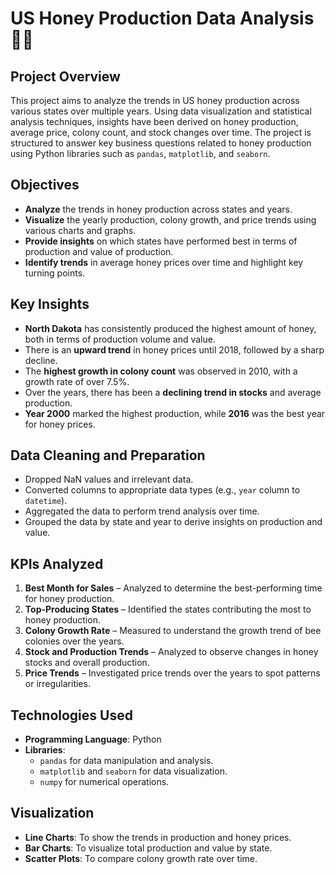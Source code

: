 # US Honey Production Data Analysis 🐝🍯

## Project Overview

This project aims to analyze the trends in US honey production across various states over multiple years. Using data visualization and statistical analysis techniques, insights have been derived on honey production, average price, colony count, and stock changes over time. The project is structured to answer key business questions related to honey production using Python libraries such as `pandas`, `matplotlib`, and `seaborn`.

## Objectives

- **Analyze** the trends in honey production across states and years.
- **Visualize** the yearly production, colony growth, and price trends using various charts and graphs.
- **Provide insights** on which states have performed best in terms of production and value of production.
- **Identify trends** in average honey prices over time and highlight key turning points.

## Key Insights

- **North Dakota** has consistently produced the highest amount of honey, both in terms of production volume and value.
- There is an **upward trend** in honey prices until 2018, followed by a sharp decline.
- The **highest growth in colony count** was observed in 2010, with a growth rate of over 7.5%.
- Over the years, there has been a **declining trend in stocks** and average production.
- **Year 2000** marked the highest production, while **2016** was the best year for honey prices.

## Data Cleaning and Preparation

- Dropped NaN values and irrelevant data.
- Converted columns to appropriate data types (e.g., `year` column to `datetime`).
- Aggregated the data to perform trend analysis over time.
- Grouped the data by state and year to derive insights on production and value.

## KPIs Analyzed

1. **Best Month for Sales** – Analyzed to determine the best-performing time for honey production.
2. **Top-Producing States** – Identified the states contributing the most to honey production.
3. **Colony Growth Rate** – Measured to understand the growth trend of bee colonies over the years.
4. **Stock and Production Trends** – Analyzed to observe changes in honey stocks and overall production.
5. **Price Trends** – Investigated price trends over the years to spot patterns or irregularities.

## Technologies Used

- **Programming Language**: Python
- **Libraries**: 
  - `pandas` for data manipulation and analysis.
  - `matplotlib` and `seaborn` for data visualization.
  - `numpy` for numerical operations.

## Visualization

- **Line Charts**: To show the trends in production and honey prices.
- **Bar Charts**: To visualize total production and value by state.
- **Scatter Plots**: To compare colony growth rate over time.


